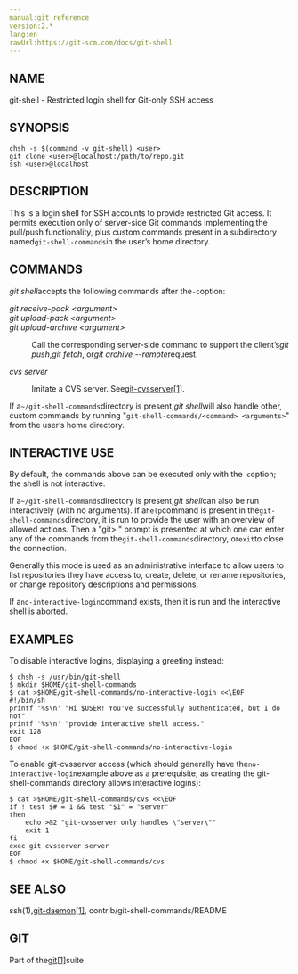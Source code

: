 ```yaml
---
manual:git reference
version:2.*
lang:en
rawUrl:https://git-scm.com/docs/git-shell
---
```



## NAME<a name="_name"></a>


git-shell - Restricted login shell for Git-only SSH access





## SYNOPSIS<a name="_synopsis"></a>

```
chsh -s $(command -v git-shell) <user>
git clone <user>@localhost:/path/to/repo.git
ssh <user>@localhost
```




## DESCRIPTION<a name="_description"></a>


This is a login shell for SSH accounts to provide restricted Git access. It permits execution only of server-side Git commands implementing the pull/push functionality, plus custom commands present in a subdirectory named`git-shell-commands`in the user’s home directory.





## COMMANDS<a name="_commands"></a>


<em>git shell</em>accepts the following commands after the`-c`option:


<dl><dt id='git-shell-emgitreceive-packltargumentgtem'><em>git receive-pack &lt;argument&gt;</em></dt><dt id='git-shell-emgitupload-packltargumentgtem'><em>git upload-pack &lt;argument&gt;</em></dt><dt id='git-shell-emgitupload-archiveltargumentgtem'><em>git upload-archive &lt;argument&gt;</em></dt><dd>

Call the corresponding server-side command to support the client’s<em>git push</em>,<em>git fetch</em>, or<em>git archive --remote</em>request.

</dd><dt id='git-shell-emcvsserverem'><em>cvs server</em></dt><dd>

Imitate a CVS server. See[git-cvsserver[1]](%5350  "").

</dd></dl>


If a`~/git-shell-commands`directory is present,<em>git shell</em>will also handle other, custom commands by running &quot;`git-shell-commands/<command> <arguments>`&quot; from the user’s home directory.





## INTERACTIVE USE<a name="_interactive_use"></a>


By default, the commands above can be executed only with the`-c`option; the shell is not interactive.




If a`~/git-shell-commands`directory is present,<em>git shell</em>can also be run interactively (with no arguments). If a`help`command is present in the`git-shell-commands`directory, it is run to provide the user with an overview of allowed actions. Then a &quot;git&gt; &quot; prompt is presented at which one can enter any of the commands from the`git-shell-commands`directory, or`exit`to close the connection.




Generally this mode is used as an administrative interface to allow users to list repositories they have access to, create, delete, or rename repositories, or change repository descriptions and permissions.




If a`no-interactive-login`command exists, then it is run and the interactive shell is aborted.





## EXAMPLES<a name="_examples"></a>


To disable interactive logins, displaying a greeting instead:



```
$ chsh -s /usr/bin/git-shell
$ mkdir $HOME/git-shell-commands
$ cat >$HOME/git-shell-commands/no-interactive-login <<\EOF
#!/bin/sh
printf '%s\n' "Hi $USER! You've successfully authenticated, but I do not"
printf '%s\n' "provide interactive shell access."
exit 128
EOF
$ chmod +x $HOME/git-shell-commands/no-interactive-login
```




To enable git-cvsserver access (which should generally have the`no-interactive-login`example above as a prerequisite, as creating the git-shell-commands directory allows interactive logins):



```
$ cat >$HOME/git-shell-commands/cvs <<\EOF
if ! test $# = 1 && test "$1" = "server"
then
	echo >&2 "git-cvsserver only handles \"server\""
	exit 1
fi
exec git cvsserver server
EOF
$ chmod +x $HOME/git-shell-commands/cvs
```





## SEE ALSO<a name="_see_also"></a>


ssh(1),[git-daemon[1]](%2305  ""), contrib/git-shell-commands/README





## GIT<a name="_git"></a>


Part of the[git[1]](%2248  "")suite





